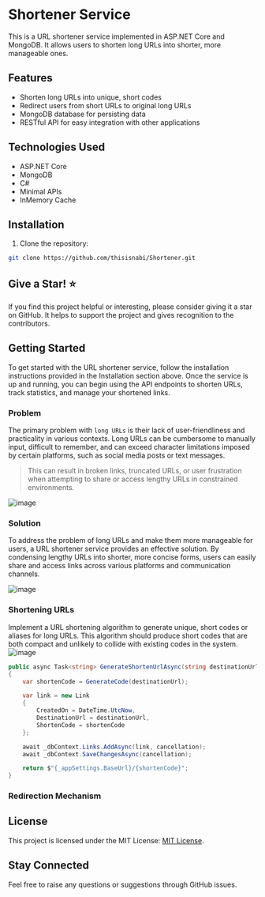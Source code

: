 # Shortener Service

This is a URL shortener service implemented in ASP.NET Core and MongoDB. It allows users to shorten long URLs into shorter, more manageable ones.

## Features

- Shorten long URLs into unique, short codes
- Redirect users from short URLs to original long URLs
- MongoDB database for persisting data
- RESTful API for easy integration with other applications

## Technologies Used

- ASP.NET Core
- MongoDB
- C#
- Minimal APIs
- InMemory Cache

## Installation

1. Clone the repository:

```bash
git clone https://github.com/thisisnabi/Shortener.git
```

## Give a Star! ⭐
If you find this project helpful or interesting, please consider giving it a star on GitHub. It helps to support the project and gives recognition to the contributors.


## Getting Started
To get started with the URL shortener service, follow the installation instructions provided in the Installation section above. Once the service is up and running, you can begin using the API endpoints to shorten URLs, track statistics, and manage your shortened links.

### Problem

The primary problem with `long URLs` is their lack of user-friendliness and practicality in various contexts. Long URLs can be cumbersome to manually input, difficult to remember, and can exceed character limitations imposed by certain platforms, such as social media posts or text messages. 
> This can result in broken links, truncated URLs, or user frustration when attempting to share or access lengthy URLs in constrained environments. 

![image](https://github.com/thisisnabi/Shortener/assets/3371886/c987259d-d62f-4eec-be90-23d00c676a9a)

### Solution

To address the problem of long URLs and make them more manageable for users, a URL shortener service provides an effective solution. By condensing lengthy URLs into shorter, more concise forms, users can easily share and access links across various platforms and communication channels. 


![image](https://github.com/thisisnabi/Shortener/assets/3371886/35fce872-feaf-4f14-bc58-54f72433e7c0)


### Shortening URLs
Implement a URL shortening algorithm to generate unique, short codes or aliases for long URLs. This algorithm should produce short codes that are both compact and unlikely to collide with existing codes in the system.
![image](https://github.com/thisisnabi/Shortener/assets/3371886/9d53ddd5-b68a-4899-9843-3d3b4185de18)

```csharp
public async Task<string> GenerateShortenUrlAsync(string destinationUrl, CancellationToken cancellation)
{
    var shortenCode = GenerateCode(destinationUrl);

    var link = new Link
    {
        CreatedOn = DateTime.UtcNow,
        DestinationUrl = destinationUrl,
        ShortenCode = shortenCode
    };

    await _dbContext.Links.AddAsync(link, cancellation);
    await _dbContext.SaveChangesAsync(cancellation);

    return $"{_appSettings.BaseUrl}/{shortenCode}";
}
```






### Redirection Mechanism






## License
This project is licensed under the MIT License: [MIT License](https://opensource.org/licenses/MIT).

## Stay Connected
Feel free to raise any questions or suggestions through GitHub issues.
